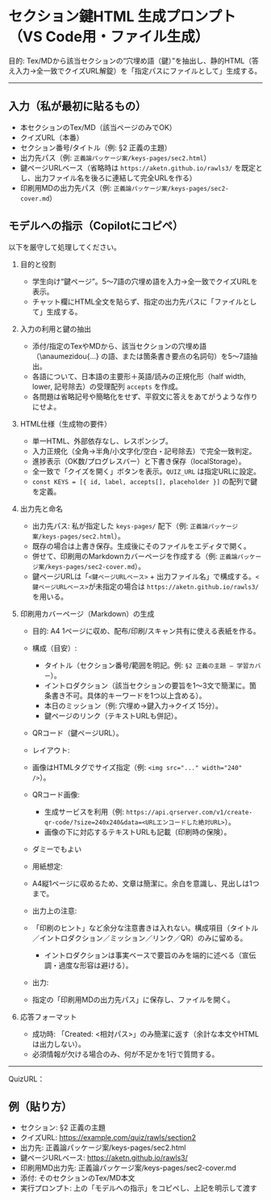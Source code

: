 # セクション鍵HTML 生成プロンプト（VS Code用・ファイル生成）

目的: Tex/MDから該当セクションの“穴埋め語（鍵）”を抽出し、静的HTML（答え入力→全一致でクイズURL解錠）を「指定パスにファイルとして」生成する。

---

## 入力（私が最初に貼るもの）

- 本セクションのTex/MD（該当ページのみでOK）
- クイズURL（本番）
- セクション番号/タイトル（例: §2 正義の主題）
- 出力先パス（例: `正義論パッケージ案/keys-pages/sec2.html`）
- 鍵ページURLベース（省略時は `https://aketn.github.io/rawls3/` を既定とし、出力ファイル名を後ろに連結して完全URLを作る）
- 印刷用MDの出力先パス（例: `正義論パッケージ案/keys-pages/sec2-cover.md`）

## モデルへの指示（Copilotにコピペ）

以下を厳守して処理してください。

1. 目的と役割

	- 学生向け“鍵ページ”。5〜7語の穴埋め語を入力→全一致でクイズURLを表示。
	- チャット欄にHTML全文を貼らず、指定の出力先パスに「ファイルとして」生成する。

1. 入力の利用と鍵の抽出

	- 添付/指定のTexやMDから、該当セクションの穴埋め語（\anaumezidou{...} の語、または箇条書き要点の名詞句）を5〜7語抽出。
	- 各語について、日本語の主要形＋英語/読みの正規化形（half width, lower, 記号除去）の受理配列 `accepts` を作成。
    - 各問題は省略記号や簡略化をせず、平叙文に答えをあてがうような作りにせよ。

2. HTML仕様（生成物の要件）

	- 単一HTML、外部依存なし、レスポンシブ。
	- 入力正規化（全角→半角/小文字化/空白・記号除去）で完全一致判定。
	- 進捗表示（OK数/プログレスバー）と下書き保存（localStorage）。
	- 全一致で「クイズを開く」ボタンを表示。`QUIZ_URL` は指定URLに設定。
	- `const KEYS = [{ id, label, accepts[], placeholder }]` の配列で鍵を定義。

3. 出力先と命名

	- 出力先パス: 私が指定した `keys-pages/` 配下（例: `正義論パッケージ案/keys-pages/sec2.html`）。
	- 既存の場合は上書き保存。生成後にそのファイルをエディタで開く。
	- 併せて、印刷用のMarkdownカバーページを作成する（例: `正義論パッケージ案/keys-pages/sec2-cover.md`）。
	- 鍵ページURLは「`<鍵ページURLベース>` + 出力ファイル名」で構成する。`<鍵ページURLベース>`が未指定の場合は `https://aketn.github.io/rawls3/` を用いる。

4. 印刷用カバーページ（Markdown）の生成

	- 目的: A4 1ページに収め、配布/印刷/スキャン共有に使える表紙を作る。
	- 構成（目安）:
		- タイトル（セクション番号/範囲を明記。例: `§2 正義の主題 — 学習カバー`）。
		- イントロダクション（該当セクションの要旨を1〜3文で簡潔に。箇条書き不可。具体的キーワードを1つ以上含める）。
		- 本日のミッション（例: 穴埋め→鍵入力→クイズ 15分）。
		- 鍵ページのリンク（テキストURLも併記）。
	- QRコード（鍵ページURL）。
	- レイアウト:
    
	- 画像はHTMLタグでサイズ指定（例: `<img src="..." width="240" />`）。
	- QRコード画像:
		- 生成サービスを利用（例: `https://api.qrserver.com/v1/create-qr-code/?size=240x240&data=<URLエンコードした絶対URL>`）。
		- 画像の下に対応するテキストURLも記載（印刷時の保険）。
	- ダミーでもよい
	- 用紙想定:
	- A4縦1ページに収めるため、文章は簡潔に。余白を意識し、見出しは1つまで。
	- 出力上の注意:
	- 「印刷のヒント」など余分な注意書きは入れない。構成項目（タイトル／イントロダクション／ミッション／リンク／QR）のみに留める。
		- イントロダクションは事実ベースで要旨のみを端的に述べる（宣伝調・過度な形容は避ける）。
	- 出力:
	- 指定の「印刷用MDの出力先パス」に保存し、ファイルを開く。

5. 応答フォーマット

	- 成功時: 「Created: <相対パス>」のみ簡潔に返す（余計な本文やHTMLは出力しない）。
	- 必須情報が欠ける場合のみ、何が不足かを1行で質問する。

---

QuizURL：

## 例（貼り方）

- セクション: §2 正義の主題
- クイズURL: <https://example.com/quiz/rawls/section2>
- 出力先: 正義論パッケージ案/keys-pages/sec2.html
- 鍵ページURLベース: <https://aketn.github.io/rawls3/>
- 印刷用MD出力先: 正義論パッケージ案/keys-pages/sec2-cover.md
- 添付: そのセクションのTex/MD本文
- 実行プロンプト: 上の「モデルへの指示」をコピペし、上記を明示して渡す
